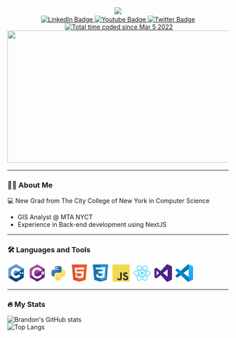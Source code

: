 <div id="header" align="center">
  <img src="https://media.giphy.com/media/M9gbBd9nbDrOTu1Mqx/giphy.gif" width="100"/>
  
  <div id="badges">
      <a href="https://www.linkedin.com/in/brandon-tjandra-9a29281ab/">
        <img src="https://img.shields.io/badge/LinkedIn-blue?style=for-the-badge&logo=linkedin&logoColor=white" alt="LinkedIn Badge"/>
      </a>
      <a href="https://www.youtube.com/channel/UCYvvUh6Jvh2ogvY3CxBuyyw">
        <img src="https://img.shields.io/badge/YouTube-red?style=for-the-badge&logo=youtube&logoColor=white" alt="Youtube Badge"/>
      </a>
      <a href="https://twitter.com/btjandra19">
        <img src="https://img.shields.io/badge/Twitter-blue?style=for-the-badge&logo=twitter&logoColor=white" alt="Twitter Badge"/>
      </a> <br/>
   </div>
  
  <img src="https://komarev.com/ghpvc/?username=btjandra15&style=flat-square&color=blue" alt=""/>
  <a href="https://wakatime.com/@a590ada1-1ee0-4bf6-bcd0-2fa3ab44b0d1"><img src="https://wakatime.com/badge/user/a590ada1-1ee0-4bf6-bcd0-2fa3ab44b0d1.svg" alt="Total     time coded since Mar 5 2022" /></a>
  
  <div align="center">
    <img src="https://media.giphy.com/media/dWesBcTLavkZuG35MI/giphy.gif" width="600" height="300"/>
  </div>
</div>

---

### :man_technologist: About Me 
:computer: New Grad from The City College of New York in Computer Science
 - GIS Analyst @ MTA NYCT
 - Experience in Back-end development using NextJS 
 
---

### :hammer_and_wrench: Languages and Tools
<img src="https://github.com/devicons/devicon/blob/master/icons/cplusplus/cplusplus-original.svg" title="C++" alt="C++" width="40" height="40"/>&nbsp;
<img src="https://github.com/devicons/devicon/blob/master/icons/csharp/csharp-original.svg" title="C#" alt="C#" width="40" height="40"/>&nbsp;
<img src="https://github.com/devicons/devicon/blob/master/icons/python/python-original.svg" title="Python" alt="Python" width="40" height="40"/>&nbsp;
<img src="https://github.com/devicons/devicon/blob/master/icons/html5/html5-original.svg" title="HTML5" alt="HTML5" width="40" height="40"/>&nbsp;
<img src="https://github.com/devicons/devicon/blob/master/icons/css3/css3-original.svg" title="CSS3" alt="CSS3" width="40" height="40"/>&nbsp;
<img src="https://github.com/devicons/devicon/blob/master/icons/javascript/javascript-original.svg" title="JavaScript" alt="JavaScript" width="40" height="40"/>&nbsp;
<img src="https://github.com/devicons/devicon/blob/master/icons/react/react-original.svg" title="ReactJS" alt="ReactJS" width="40" height="40"/>&nbsp;
<img src="https://github.com/devicons/devicon/blob/master/icons/visualstudio/visualstudio-plain.svg" title="Visual Studio" alt="Visual Studio" width="40" height="40"/>&nbsp;
<img src="https://github.com/devicons/devicon/blob/master/icons/vscode/vscode-original.svg" title="Visual Studio Code" alt="Visual Studio Code" width="40" height="40"/>&nbsp;

---

### :fire: My Stats
![Brandon's GitHub stats](https://github-readme-stats.vercel.app/api?username=btjandra15&show_icons=true&theme=radical) <br/>
![Top Langs](https://github-readme-stats.vercel.app/api/top-langs/?username=btjandra15&langs_count=5)
